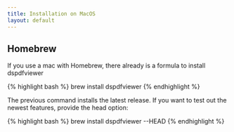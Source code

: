 ```yaml
---
title: Installation on MacOS
layout: default
---
```


## Homebrew
If you use a mac with Homebrew, there already is a formula to install
dspdfviewer

{% highlight bash %}
brew install dspdfviewer
{% endhighlight %}

The previous command installs the latest release. If you want to test out the
newest features, provide the head option:

{% highlight bash %}
brew install dspdfviewer --HEAD
{% endhighlight %}

